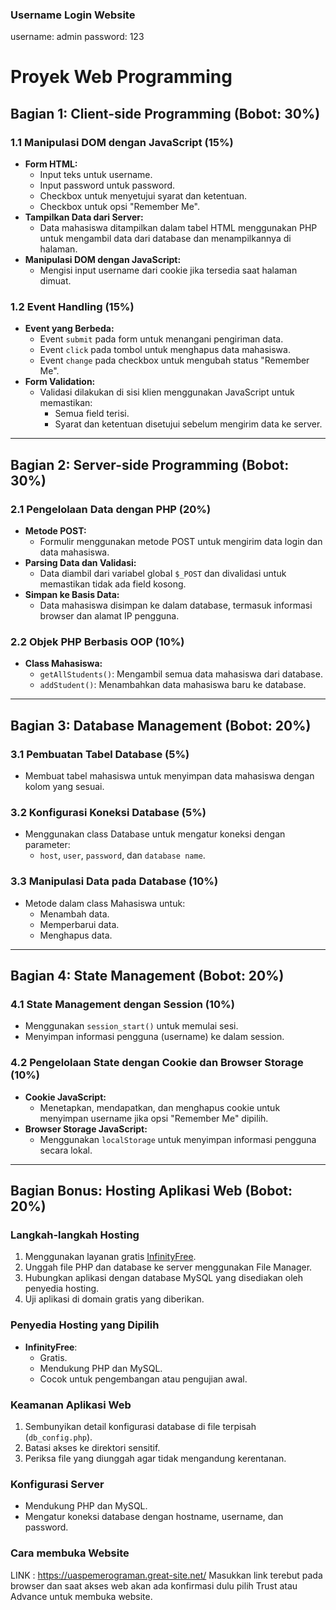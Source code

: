 ### Username Login Website
username: admin
password: 123


# Proyek Web Programming

## Bagian 1: Client-side Programming (Bobot: 30%)

### 1.1 Manipulasi DOM dengan JavaScript (15%)
- **Form HTML:**
  - Input teks untuk username.
  - Input password untuk password.
  - Checkbox untuk menyetujui syarat dan ketentuan.
  - Checkbox untuk opsi "Remember Me".
- **Tampilkan Data dari Server:**
  - Data mahasiswa ditampilkan dalam tabel HTML menggunakan PHP untuk mengambil data dari database dan menampilkannya di halaman.
- **Manipulasi DOM dengan JavaScript:**
  - Mengisi input username dari cookie jika tersedia saat halaman dimuat.

### 1.2 Event Handling (15%)
- **Event yang Berbeda:**
  - Event `submit` pada form untuk menangani pengiriman data.
  - Event `click` pada tombol untuk menghapus data mahasiswa.
  - Event `change` pada checkbox untuk mengubah status "Remember Me".
- **Form Validation:**
  - Validasi dilakukan di sisi klien menggunakan JavaScript untuk memastikan:
    - Semua field terisi.
    - Syarat dan ketentuan disetujui sebelum mengirim data ke server.

---

## Bagian 2: Server-side Programming (Bobot: 30%)

### 2.1 Pengelolaan Data dengan PHP (20%)
- **Metode POST:**
  - Formulir menggunakan metode POST untuk mengirim data login dan data mahasiswa.
- **Parsing Data dan Validasi:**
  - Data diambil dari variabel global `$_POST` dan divalidasi untuk memastikan tidak ada field kosong.
- **Simpan ke Basis Data:**
  - Data mahasiswa disimpan ke dalam database, termasuk informasi browser dan alamat IP pengguna.

### 2.2 Objek PHP Berbasis OOP (10%)
- **Class Mahasiswa:**
  - `getAllStudents()`: Mengambil semua data mahasiswa dari database.
  - `addStudent()`: Menambahkan data mahasiswa baru ke database.

---

## Bagian 3: Database Management (Bobot: 20%)

### 3.1 Pembuatan Tabel Database (5%)
- Membuat tabel mahasiswa untuk menyimpan data mahasiswa dengan kolom yang sesuai.

### 3.2 Konfigurasi Koneksi Database (5%)
- Menggunakan class Database untuk mengatur koneksi dengan parameter:
  - `host`, `user`, `password`, dan `database name`.

### 3.3 Manipulasi Data pada Database (10%)
- Metode dalam class Mahasiswa untuk:
  - Menambah data.
  - Memperbarui data.
  - Menghapus data.

---

## Bagian 4: State Management (Bobot: 20%)

### 4.1 State Management dengan Session (10%)
- Menggunakan `session_start()` untuk memulai sesi.
- Menyimpan informasi pengguna (username) ke dalam session.

### 4.2 Pengelolaan State dengan Cookie dan Browser Storage (10%)
- **Cookie JavaScript:**
  - Menetapkan, mendapatkan, dan menghapus cookie untuk menyimpan username jika opsi "Remember Me" dipilih.
- **Browser Storage JavaScript:**
  - Menggunakan `localStorage` untuk menyimpan informasi pengguna secara lokal.

---

## Bagian Bonus: Hosting Aplikasi Web (Bobot: 20%)

### Langkah-langkah Hosting
1. Menggunakan layanan gratis [InfinityFree](https://infinityfree.net/).
2. Unggah file PHP dan database ke server menggunakan File Manager.
3. Hubungkan aplikasi dengan database MySQL yang disediakan oleh penyedia hosting.
4. Uji aplikasi di domain gratis yang diberikan.

### Penyedia Hosting yang Dipilih
- **InfinityFree**:
  - Gratis.
  - Mendukung PHP dan MySQL.
  - Cocok untuk pengembangan atau pengujian awal.

### Keamanan Aplikasi Web
1. Sembunyikan detail konfigurasi database di file terpisah (`db_config.php`).
2. Batasi akses ke direktori sensitif.
3. Periksa file yang diunggah agar tidak mengandung kerentanan.

### Konfigurasi Server
- Mendukung PHP dan MySQL.
- Mengatur koneksi database dengan hostname, username, dan password.


### Cara membuka Website
LINK : https://uaspemerograman.great-site.net/
Masukkan link terebut pada browser dan saat akses web akan ada konfirmasi dulu pilih Trust atau Advance untuk membuka website.

